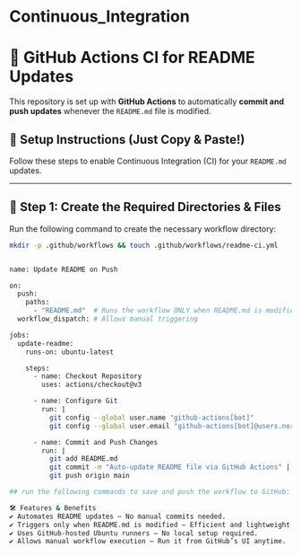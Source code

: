 # Continuous_Integration

# 🚀 GitHub Actions CI for README Updates

This repository is set up with **GitHub Actions** to automatically **commit and push updates** whenever the `README.md` file is modified.

## 📜 Setup Instructions (Just Copy & Paste!)

Follow these steps to enable Continuous Integration (CI) for your `README.md` updates.

---

## 🔧 Step 1: Create the Required Directories & Files

Run the following command to create the necessary workflow directory:

```bash
mkdir -p .github/workflows && touch .github/workflows/readme-ci.yml


name: Update README on Push

on:
  push:
    paths:
      - "README.md"  # Runs the workflow ONLY when README.md is modified
  workflow_dispatch: # Allows manual triggering

jobs:
  update-readme:
    runs-on: ubuntu-latest

    steps:
      - name: Checkout Repository
        uses: actions/checkout@v3

      - name: Configure Git
        run: |
          git config --global user.name "github-actions[bot]"
          git config --global user.email "github-actions[bot]@users.noreply.github.com"

      - name: Commit and Push Changes
        run: |
          git add README.md
          git commit -m "Auto-update README file via GitHub Actions" || echo "No changes to commit"
          git push origin main

## run the following commands to save and push the workflow to GitHub:

🛠 Features & Benefits
✔ Automates README updates – No manual commits needed.
✔ Triggers only when README.md is modified – Efficient and lightweight.
✔ Uses GitHub-hosted Ubuntu runners – No local setup required.
✔ Allows manual workflow execution – Run it from GitHub’s UI anytime.